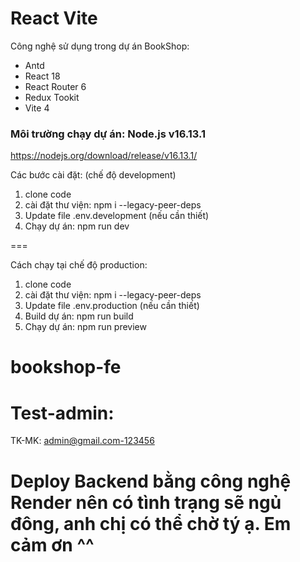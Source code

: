 # React Vite
Công nghệ sử dụng trong dự án BookShop:

- Antd
- React 18
- React Router 6
- Redux Tookit
- Vite 4

### Môi trường chạy dự án: Node.js v16.13.1

https://nodejs.org/download/release/v16.13.1/

Các bước cài đặt: (chế độ development)

1. clone code
2. cài đặt thư viện: npm i --legacy-peer-deps
3. Update file .env.development (nếu cần thiết)
4. Chạy dự án: npm run dev

===

Cách chạy tại chế độ production:

1. clone code
2. cài đặt thư viện: npm i --legacy-peer-deps
3. Update file .env.production (nếu cần thiết)
4. Build dự án: npm run build
5. Chạy dự án: npm run preview

# bookshop-fe
# Test-admin: 
TK-MK: admin@gmail.com-123456

# Deploy Backend bằng công nghệ Render nên có tình trạng sẽ ngủ đông, anh chị có thể chờ tý ạ. Em cảm ơn ^^
